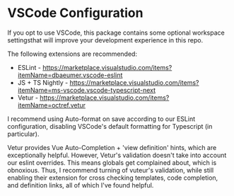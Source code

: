 # VSCode Configuration

If you opt to use VSCode, this package contains some optional workspace
settingsthat will improve your development experience in this repo.

The following extensions are recommended:

- ESLint - https://marketplace.visualstudio.com/items?itemName=dbaeumer.vscode-eslint
- JS + TS Nightly - https://marketplace.visualstudio.com/items?itemName=ms-vscode.vscode-typescript-next
- Vetur - https://marketplace.visualstudio.com/items?itemName=octref.vetur 

I recommend using Auto-format on save according to our ESLint configuration, 
disabling VSCode's default formatting for Typescript (in particular).

Vetur provides Vue Auto-Completion + 'view definition' hints, which
are exceptionally helpful. However, Vetur's validation doesn't take
into account our eslint overrides. This means globals get complained
about, which is obnoxious. Thus, I recommend turning of vuteur's validation, 
while still enabling their extension for cross checking templates, code 
completion, and definition links, all of which I've found helpful.